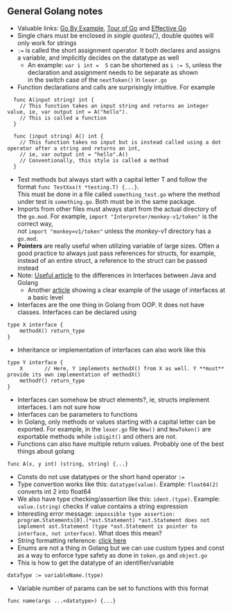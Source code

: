 ## General Golang notes
- Valuable links: [Go By Example](https://gobyexample.com/), [Tour of Go](https://go.dev/tour/list) and [Effective Go](https://go.dev/doc/effective_go)
- Single chars must be enclosed in *single quotes(')*, double quotes will only work for strings
- `:=` is called the short assignment operator. It both declares and assigns a variable, and implicitly decides on the datatype as well
  - An example: `var i int =  5` can be shortened as `i := 5`, unless the declaration and assignment needs to be separate as shown  
  in the switch case of the `nextToken()` in `lexer.go`
- Function declarations and calls are surprisingly intuitive. For example
```
  func A(input string) int {
    // This function takes an input string and returns an integer value, ie, var output int = A("hello"). 
    // This is called a function
  } 

  func (input string) A() int {
    // This function takes no input but is instead called using a dot operator after a string and returns an int,  
    // ie, var output int = "hello".A()
    // Conventionally, this style is called a method
  }
```
- Test methods but always start with a capital letter T and follow the format `func TestXxx(t *testing.T) {...}`.  
This must be done in a file called `something_test.go` where the method under test is `something.go`. Both must be in the same package.
- Imports from other files must always start from the actual directory of the `go.mod`. For example, `import "Interpreter/monkey-v1/token"` is the correct way,  
not `import "monkey=v1/token"` unless the *monkey-v1* directory has a `go.mod`. 
- **Pointers** are really useful when utilizing variable of large sizes. Often a good practice to always just pass references for structs,  for example, instead of an entire struct, a reference to the struct can be passed instead
- Note: [Useful article](https://medium.com/@mathieu.durand/how-to-use-golang-interface-vs-java-1fc8b281c101) to the differences in Interfaces between Java and Golang
    - Another [article](https://gobyexample.com/interfaces) showing a clear example of the usage of interfaces at a basic level
- Interfaces are the one thing in Golang from OOP. It does not have classes. Interfaces can be declared using 
```
type X interface {
    methodX() return_type
}
```
- Inheritance or implementation of interfaces can also work like this 
```
type Y interface {
    X       // Here, Y implements methodX() from X as well. Y **must** provide its own implementation of methodX()
    methodY() return_type
}
```
- Interfaces can somehow be struct elements?, ie, structs implement interfaces. I am not sure how
- Interfaces can be parameters to functions
- In Golang, only methods or values starting with a capital letter can be exported. For example, in the `lexer.go` file
`New()` and `NewToken()` are exportable methods while `isDigit()` and others are not.
- Functions can also have multiple return values. Probably one of the best things about golang
```
func A(x, y int) (string, string) {...}
```
- Consts do not use datatypes or the short hand operator `:=`
- Type convertion works like this: `datatype(value)`. Example: `float64(2)` converts int 2 into float64
- We also have type checking/assertion like this: `ident.(type)`. Example: `value.(string)` checks if value contains a string expression
- Interesting error message: `impossible type assertion: program.Statements[0].(*ast.Statement)
	*ast.Statement does not implement ast.Statement (type *ast.Statement is pointer to interface, not interface)`. What does this mean?
- String formatting reference: [click here](https://gobyexample.com/string-formatting)
- Enums are not a thing in Golang but we can use custom types and const as a way to enforce type safety as done in `token.go` and `object.go`
- This is how to get the datatype of an identifier/variable
```
dataType := variableName.(type)
```
- Variable number of params can be set to functions with this format 
```
func name(args ...<datatype>) {...}
```